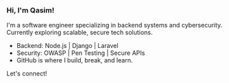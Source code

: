 ### Hi, I'm Qasim!  
I'm a software engineer specializing in backend systems and cybersecurity.  
Currently exploring scalable, secure tech solutions.

- Backend: Node.js | Django | Laravel  
- Security: OWASP | Pen Testing | Secure APIs  
- GitHub is where I build, break, and learn.

Let's connect!
